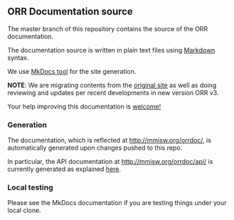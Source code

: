 ## ORR Documentation source

The master branch of this repository contains the source of the ORR documentation. 

The documentation source is written in plain text files using 
[Markdown](http://daringfireball.net/projects/markdown/) syntax.

We use [MkDocs tool](http://www.mkdocs.org/) for the site generation.

**NOTE**: We are migrating contents from the 
[original site](http://marinemetadata.org/mmiorrusrman)
as well as doing reviewing and updates per recent developments in 
new version ORR v3.

Your help improving this documentation is 
[welcome!](https://github.com/mmisw/mmiorr-docs/blob/master/CONTRIBUTING.md)


### Generation

The documentation, which is reflected at http://mmisw.org/orrdoc/, 
is automatically generated upon changes pushed to this repo.

In particular, the API documentation at http://mmisw.org/orrdoc/api/ is currently 
generated as explained 
[here](https://github.com/mmisw/mmiorr-docs/blob/master/docs/swagger-readme.md).


### Local testing

Please see the MkDocs documentation if you are testing things under your local clone.
